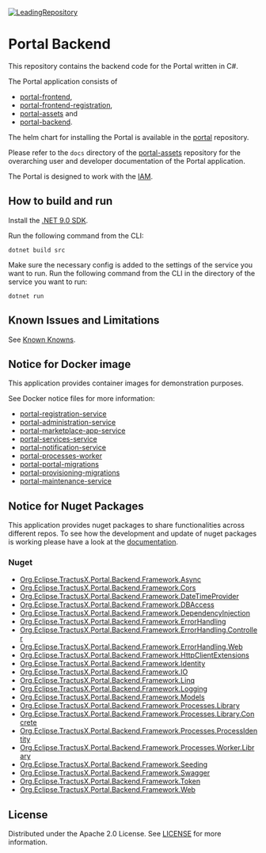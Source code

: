 [![LeadingRepository](https://img.shields.io/badge/Leading_Repository-Portal-blue)](https://github.com/eclipse-tractusx/portal)

# Portal Backend

This repository contains the backend code for the Portal written in C#.

The Portal application consists of

- [portal-frontend](https://github.com/eclipse-tractusx/portal-frontend),
- [portal-frontend-registration](https://github.com/eclipse-tractusx/portal-frontend-registration),
- [portal-assets](https://github.com/eclipse-tractusx/portal-assets) and
- [portal-backend](https://github.com/eclipse-tractusx/portal-backend).

The helm chart for installing the Portal is available in the [portal](https://github.com/eclipse-tractusx/portal) repository.

Please refer to the `docs` directory of the [portal-assets](https://github.com/eclipse-tractusx/portal-assets) repository for the overarching user and developer documentation of the Portal application.

The Portal is designed to work with the [IAM](https://github.com/eclipse-tractusx/portal-iam).

## How to build and run

Install the [.NET 9.0 SDK](https://www.microsoft.com/net/download).

Run the following command from the CLI:

```console
dotnet build src
```

Make sure the necessary config is added to the settings of the service you want to run.
Run the following command from the CLI in the directory of the service you want to run:

```console
dotnet run
```

## Known Issues and Limitations

See [Known Knowns](/CHANGELOG.md#known-knowns).

## Notice for Docker image

This application provides container images for demonstration purposes.

See Docker notice files for more information:

* [portal-registration-service](./docker/notice-registration-service.md)
* [portal-administration-service](./docker/notice-administration-service.md)
* [portal-marketplace-app-service](./docker/notice-marketplace-app-service.md)
* [portal-services-service](./docker/notice-services-service.md)
* [portal-notification-service](./docker/notice-notification-service.md)
* [portal-processes-worker](./docker/notice-processes-worker.md)
* [portal-portal-migrations](./docker/notice-portal-migrations.md)
* [portal-provisioning-migrations](./docker/notice-provisioning-migrations.md)
* [portal-maintenance-service](./docker/notice-maintenance-service.md)

## Notice for Nuget Packages

This application provides nuget packages to share functionalities across different repos. To see how the development and update of nuget packages is working please have a look at the [documentation](/docs/nuget/update-nuget-packages.md).

### Nuget

* [Org.Eclipse.TractusX.Portal.Backend.Framework.Async](https://www.nuget.org/packages/Org.Eclipse.TractusX.Portal.Backend.Framework.Async/)
* [Org.Eclipse.TractusX.Portal.Backend.Framework.Cors](https://www.nuget.org/packages/Org.Eclipse.TractusX.Portal.Backend.Framework.Cors/)
* [Org.Eclipse.TractusX.Portal.Backend.Framework.DateTimeProvider](https://www.nuget.org/packages/Org.Eclipse.TractusX.Portal.Backend.Framework.DateTimeProvider/)
* [Org.Eclipse.TractusX.Portal.Backend.Framework.DBAccess](https://www.nuget.org/packages/Org.Eclipse.TractusX.Portal.Backend.Framework.DBAccess/)
* [Org.Eclipse.TractusX.Portal.Backend.Framework.DependencyInjection](https://www.nuget.org/packages/Org.Eclipse.TractusX.Portal.Backend.Framework.DependencyInjection/)
* [Org.Eclipse.TractusX.Portal.Backend.Framework.ErrorHandling](Org.Eclipse.TractusX.Portal.Backend.Framework.ErrorHandling)
* [Org.Eclipse.TractusX.Portal.Backend.Framework.ErrorHandling.Controller](Org.Eclipse.TractusX.Portal.Backend.Framework.ErrorHandling.Controller)
* [Org.Eclipse.TractusX.Portal.Backend.Framework.ErrorHandling.Web](https://www.nuget.org/packages/Org.Eclipse.TractusX.Portal.Backend.Framework.ErrorHandling.Web/)
* [Org.Eclipse.TractusX.Portal.Backend.Framework.HttpClientExtensions](https://www.nuget.org/packages/Org.Eclipse.TractusX.Portal.Backend.Framework.HttpClientExtensions/)
* [Org.Eclipse.TractusX.Portal.Backend.Framework.Identity](https://www.nuget.org/packages/Org.Eclipse.TractusX.Portal.Backend.Framework.Identity/)
* [Org.Eclipse.TractusX.Portal.Backend.Framework.IO](https://www.nuget.org/packages/Org.Eclipse.TractusX.Portal.Backend.Framework.IO/)
* [Org.Eclipse.TractusX.Portal.Backend.Framework.Linq](https://www.nuget.org/packages/Org.Eclipse.TractusX.Portal.Backend.Framework.Linq/)
* [Org.Eclipse.TractusX.Portal.Backend.Framework.Logging](https://www.nuget.org/packages/Org.Eclipse.TractusX.Portal.Backend.Framework.Logging/)
* [Org.Eclipse.TractusX.Portal.Backend.Framework.Models](https://www.nuget.org/packages/Org.Eclipse.TractusX.Portal.Backend.Framework.Models/)
* [Org.Eclipse.TractusX.Portal.Backend.Framework.Processes.Library](https://www.nuget.org/packages/Org.Eclipse.TractusX.Portal.Backend.Framework.Processes.Library/)
* [Org.Eclipse.TractusX.Portal.Backend.Framework.Processes.Library.Concrete](https://www.nuget.org/packages/Org.Eclipse.TractusX.Portal.Backend.Framework.Processes.Library.Concrete/)
* [Org.Eclipse.TractusX.Portal.Backend.Framework.Processes.ProcessIdentity](https://www.nuget.org/packages/Org.Eclipse.TractusX.Portal.Backend.Framework.Processes.ProcessIdentity/)
* [Org.Eclipse.TractusX.Portal.Backend.Framework.Processes.Worker.Library](https://www.nuget.org/packages/Org.Eclipse.TractusX.Portal.Backend.Framework.Processes.Worker.Library/)
* [Org.Eclipse.TractusX.Portal.Backend.Framework.Seeding](https://www.nuget.org/packages/Org.Eclipse.TractusX.Portal.Backend.Framework.Seeding/)
* [Org.Eclipse.TractusX.Portal.Backend.Framework.Swagger](https://www.nuget.org/packages/Org.Eclipse.TractusX.Portal.Backend.Framework.Swagger/)
* [Org.Eclipse.TractusX.Portal.Backend.Framework.Token](https://www.nuget.org/packages/Org.Eclipse.TractusX.Portal.Backend.Framework.Token/)
* [Org.Eclipse.TractusX.Portal.Backend.Framework.Web](https://www.nuget.org/packages/Org.Eclipse.TractusX.Portal.Backend.Framework.Web/)

## License

Distributed under the Apache 2.0 License.
See [LICENSE](./LICENSE) for more information.
